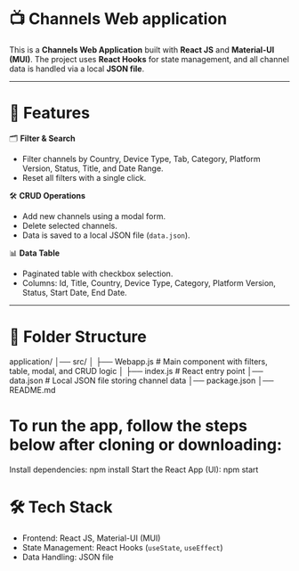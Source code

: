 # 📺 Channels Web application 
This is a **Channels Web Application** built with **React JS** and **Material-UI (MUI)**. The project uses **React Hooks** for state management, and all channel data is handled via a local **JSON file**.

---

# 📌 Features  

🗂️ **Filter & Search**  
- Filter channels by Country, Device Type, Tab, Category, Platform Version, Status, Title, and Date Range.  
- Reset all filters with a single click.  

🛠️ **CRUD Operations**  
- Add new channels using a modal form.  
- Delete selected channels.  
- Data is saved to a local JSON file (`data.json`).  

📊 **Data Table**  
- Paginated table with checkbox selection.  
- Columns: Id, Title, Country, Device Type, Category, Platform Version, Status, Start Date, End Date.  

---

# 📂 Folder Structure

application/
│── src/
│ ├── Webapp.js # Main component with filters, table, modal, and CRUD logic
│ ├── index.js # React entry point
│── data.json # Local JSON file storing channel data
│── package.json
│── README.md

# To run the app, follow the steps below after cloning or downloading:

Install dependencies: npm install
Start the React App (UI): npm start

# 🛠️ Tech Stack
- Frontend: React JS, Material-UI (MUI)  
- State Management: React Hooks (`useState`, `useEffect`)  
- Data Handling: JSON file  